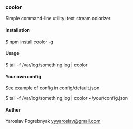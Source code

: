 ### coolor

Simple command-line utility: text stream colorizer

#### Installation
$ npm install coolor -g

#### Usage
$ tail -f /var/log/something.log | coolor

#### Your own config
See example of config in config/default.json

$ tail -f /var/log/something.log | coolor ~/your/config.json

#### Author
Yaroslav Pogrebnyak <yyyaroslav@gmail.com>

